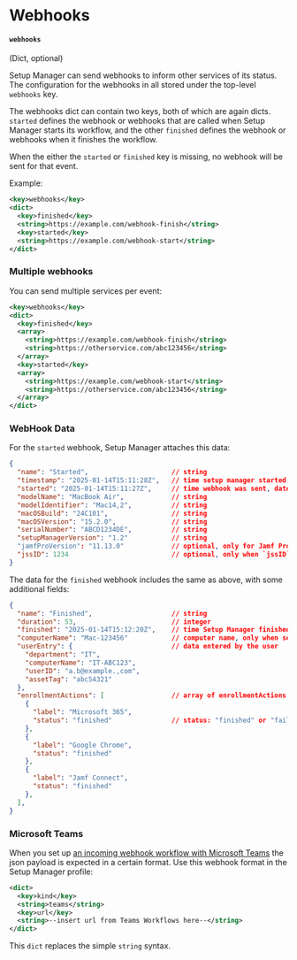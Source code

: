 # Webhooks

#### `webhooks`

(Dict, optional)

Setup Manager can send webhooks to inform other services of its status. The configuration for the webhooks in all stored under the top-level `webhooks` key.

The webhooks dict can contain two keys, both of which are again dicts. `started` defines the webhook or webhooks that are called when Setup Manager starts its workflow, and the other `finished` defines the webhook or webhooks when it finishes the workflow.

When the either the `started` or `finished` key is missing, no webhook will be sent for that event.

Example:

```xml
<key>webhooks</key>
<dict>
  <key>finished</key>
  <string>https://example.com/webhook-finish</string>
  <key>started</key>
  <string>https://example.com/webhook-start</string>
</dict>
```

### Multiple webhooks

You can send multiple services per event:

```xml
<key>webhooks</key>
<dict>
  <key>finished</key>
  <array>
    <string>https://example.com/webhook-finish</string>
    <string>https://otherservice.com/abc123456</string>
  </array>
  <key>started</key>
  <array>
    <string>https://example.com/webhook-start</string>
    <string>https://otherservice.com/abc123456</string>
  </array>
</dict>
```

### WebHook Data

For the `started` webhook, Setup Manager attaches this data:

```json
{
  "name": "Started",                     // string
  "timestamp": "2025-01-14T15:11:28Z",   // time setup manager started, date as string, iso8601
  "started": "2025-01-14T15:11:27Z",     // time webhook was sent, date as string, iso8601 
  "modelName": "MacBook Air",            // string
  "modelIdentifier": "Mac14,2",          // string
  "macOSBuild": "24C101",                // string
  "macOSVersion": "15.2.0",              // string
  "serialNumber": "ABCD1234DE",          // string
  "setupManagerVersion": "1.2"           // string
  "jamfProVersion": "11.13.0"            // optional, only for Jamf Pro, string
  "jssID": 1234                          // optional, only when `jssID` is set in profile, string
}
```

The data for the `finished` webhook includes the same as above, with some additional fields:

```json
{
  "name": "Finished",                    // string
  "duration": 53,                        // integer
  "finished": "2025-01-14T15:12:20Z",    // time Setup Manager finished, date as string, iso8601
  "computerName": "Mac-123456"           // computer name, only when set through Setup Manager
  "userEntry": {                         // data entered by the user
    "department": "IT",
    "computerName": "IT-ABC123",
    "userID": "a.b@example.,com",
    "assetTag": "abc54321"
  },
  "enrollmentActions": [                 // array of enrollmentActions with status
    {
      "label": "Microsoft 365",
      "status": "finished"               // status: "finished" or "failed"
    },
    {
      "label": "Google Chrome",
      "status": "finished"
    },
    {
      "label": "Jamf Connect",
      "status": "finished"
    },
  ],
}
```

### Microsoft Teams

When you set up [an incoming webhook workflow with Microsoft Teams](https://support.microsoft.com/en-us/office/create-incoming-webhooks-with-workflows-for-microsoft-teams-8ae491c7-0394-4861-ba59-055e33f75498) the json payload is expected in a certain format. Use this webhook format in the Setup Manager profile:

```xml
<dict>
  <key>kind</key>
  <string>teams</string>
  <key>url</key>
  <string>--insert url from Teams Workflows here--</string>
</dict>
```

This `dict` replaces the simple `string` syntax.
